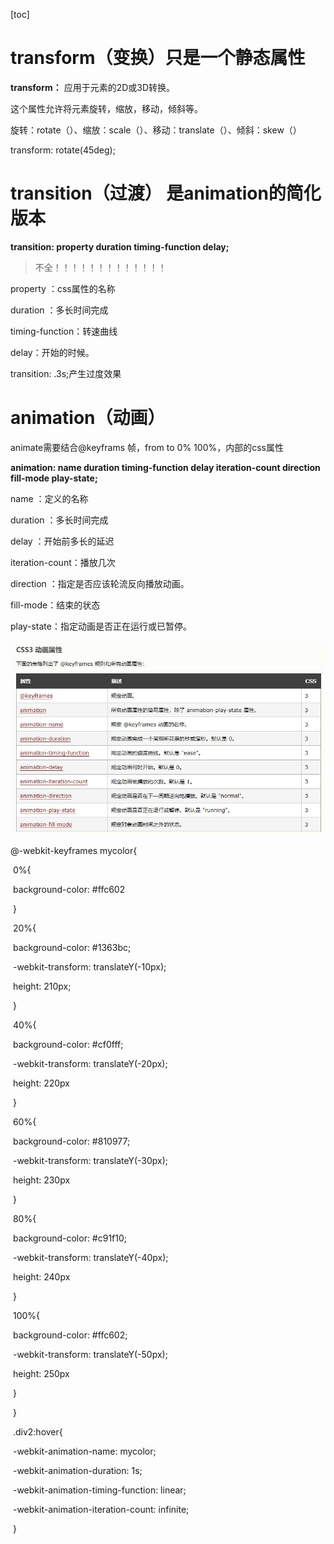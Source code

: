 [toc]

# transform（变换）只是一个静态属性

**transform：** 应用于元素的2D或3D转换。

这个属性允许将元素旋转，缩放，移动，倾斜等。

旋转：rotate（）、缩放：scale（）、移动：translate（）、倾斜：skew（）

transform: rotate(45deg);

# transition（过渡） 是animation的简化版本

**transition: property duration timing-function delay;**

> 不全！！！！！！！！！！！！！

property ：css属性的名称

duration ：多长时间完成

timing-function：转速曲线

delay：开始的时候。

transition: .3s;产生过度效果

#  animation（动画）

animate需要结合@keyframs 帧，from to       0%     100%，内部的css属性

**animation: name duration timing-function delay iteration-count direction fill-mode play-state;**

name ：定义的名称

duration ：多长时间完成

delay ：开始前多长的延迟

iteration-count：播放几次

direction ：指定是否应该轮流反向播放动画。

fill-mode：结束的状态

play-state：指定动画是否正在运行或已暂停。

![截图](img/transitioan,transform,animate的区别.assets/截图.png)

@-webkit-keyframes mycolor{

​            0%{

​                background-color: #ffc602

​            }

​            20%{

​                background-color: #1363bc;

​                 -webkit-transform: translateY(-10px);

​                 height: 210px;

​            }

​            40%{

​                background-color: #cf0fff;

​                 -webkit-transform: translateY(-20px);

​                 height: 220px

​            }

​            60%{

​                background-color: #810977;

​                -webkit-transform: translateY(-30px);

​                height: 230px

​            }

​            80%{

​                background-color: #c91f10;

​                 -webkit-transform: translateY(-40px);

​                 height: 240px

​            }

​            100%{

​                background-color: #ffc602;

​                 -webkit-transform: translateY(-50px);

​                 height: 250px

​            }

​        }

​        .div2:hover{

​            -webkit-animation-name: mycolor;

​            -webkit-animation-duration: 1s;

​            -webkit-animation-timing-function: linear;

​            -webkit-animation-iteration-count: infinite;

​        }